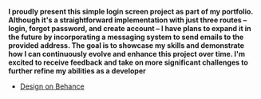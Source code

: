 **I proudly present this simple login screen project as part of my portfolio. Although it's a straightforward implementation with just three routes – login, forgot password, and create account – I have plans to expand it in the future by incorporating a messaging system to send emails to the provided address. The goal is to showcase my skills and demonstrate how I can continuously evolve and enhance this project over time. I'm excited to receive feedback and take on more significant challenges to further refine my abilities as a developer**

- [Design on Behance](https://www.behance.net/gallery/176157731/Login-Page)

